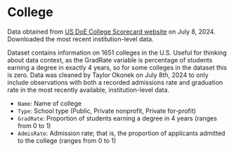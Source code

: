 # College

Data obtained from [US DoE College Scorecard website](https://collegescorecard.ed.gov/data/) on July 8, 2024. Downloaded the most recent institution-level data.

Dataset contains information on 1651 colleges in the U.S. Useful for thinking about data context, as the GradRate variable is percentage of students earning a degree in exactly 4 years, so for some colleges in the dataset this is zero. Data was cleaned by Taylor Okonek on July 8th, 2024 to only include observations with both a recorded admissions rate and graduation rate in the most recently available, institution-level data.

- `Name`: Name of college
- `Type`: School type (Public, Private nonprofit, Private for-profit)
- `GradRate`: Proportion of students earning a degree in 4 years (ranges from 0 to 1)
- `AdmisRate`: Admission rate; that is, the proportion of applicants admitted to the college (ranges from 0 to 1)




